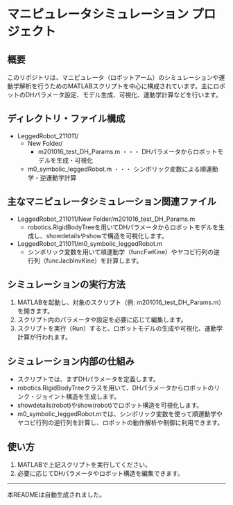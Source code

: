 # マニピュレータシミュレーション プロジェクト

## 概要
このリポジトリは、マニピュレータ（ロボットアーム）のシミュレーションや運動学解析を行うためのMATLABスクリプトを中心に構成されています。主にロボットのDHパラメータ設定、モデル生成、可視化、運動学計算などを行います。

## ディレクトリ・ファイル構成
- LeggedRobot_211011/
  - New Folder/
    - m201016_test_DH_Params.m ・・・ DHパラメータからロボットモデルを生成・可視化
  - m0_symbolic_leggedRobot.m ・・・ シンボリック変数による順運動学・逆運動学計算

## 主なマニピュレータシミュレーション関連ファイル
- LeggedRobot_211011/New Folder/m201016_test_DH_Params.m
  - robotics.RigidBodyTreeを用いてDHパラメータからロボットモデルを生成し、showdetailsやshowで構造を可視化します。
- LeggedRobot_211011/m0_symbolic_leggedRobot.m
  - シンボリック変数を用いて順運動学（funcFwKine）やヤコビ行列の逆行列（funcJacbInvKine）を計算します。

## シミュレーションの実行方法
1. MATLABを起動し、対象のスクリプト（例: m201016_test_DH_Params.m）を開きます。
2. スクリプト内のパラメータや設定を必要に応じて編集します。
3. スクリプトを実行（Run）すると、ロボットモデルの生成や可視化、運動学計算が行われます。

## シミュレーション内部の仕組み
- スクリプトでは、まずDHパラメータを定義します。
- robotics.RigidBodyTreeクラスを用いて、DHパラメータからロボットのリンク・ジョイント構造を生成します。
- showdetails(robot)やshow(robot)でロボット構造を可視化します。
- m0_symbolic_leggedRobot.mでは、シンボリック変数を使って順運動学やヤコビ行列の逆行列を計算し、ロボットの動作解析や制御に利用できます。

## 使い方
1. MATLABで上記スクリプトを実行してください。
2. 必要に応じてDHパラメータやロボット構造を編集できます。

---
本READMEは自動生成されました。